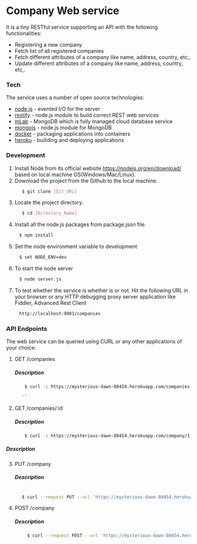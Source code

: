 # Company Web service

It is a tiny RESTful service supporting an API with the following functionalities: 

  - Registering a new company
  - Fetch list of all registered companies
  - Fetch different attributes of a company like name, address, country, etc,.
  - Update different attributes of a company like name, address, country, etc,.


### Tech

The service uses a number of open source technologies:

* [node.js] - evented I/O for the server
* [restify] - node.js module to build correct REST web services
* [mLab] - MongoDB which is fully managed cloud database service
* [mongojs] -  node.js module for MongoDB
* [docker] -  packaging applications into containers
* [heroku] - builiding and deploying applications

### Development

1. Install Node from its official website https://nodejs.org/en/download/ based on local machine OS(Windows/Mac/Linux).
2. Download the project from the Github to the local machine.
  ```sh
        $ git clone [Git_URL]
   ```
  3. Locate the project directory.
  ```sh
        $ cd [Directory_Name]
   ```
   4. Install all the node.js packages from package.json file.
   ```sh
        $ npm install
   ```
   5. Set the node environment variable to development
   ```sh
        $ set NODE_ENV=dev
   ```
   6. To start the node server
   ```sh
        $ node server.js
   ```
   7. To test whether the service is whether is or not. Hit the following URL in your browser or any  HTTP debugging proxy server application like Fiddler, Advanced Rest Client
   ```sh
        http://localhost:9001/companies
   ```
### API Endpoints
   The web service can be queried using CURL or any other applications of your choice.
 
1. GET /companies
    ##### Description
```sh
       $ curl -i https://mysterious-dawn-80454.herokuapp.com/companies

   ```
    
          ``
   
 2. GET /companies/:id
       ##### Description
 ```sh
        $ curl -i https://mysterious-dawn-80454.herokuapp.com/company/1

 ```
 
##### Description
 
 3.  PUT /company
       ##### Description
 ```sh
      
       $ curl --request PUT --url 'https://mysterious-dawn-80454.herokuapp.com/company' --header 'content-type: application/json' --data '{"company":{"company_id": 6,"name": "Dell","address": "Brigade Road","city": "Bengaluru","country": "India","email":"dell@123.com","phone_number":123467890,"directors":["Tilak Doddapeni","Rekha Warrier","Vidya Laxman","Tom Higgins"],"owners":["Sanjeev Kumar","Prajwal Halwai","Pooja Gee"]}}' --include

 ```
 
  4. POST /company
      ##### Description
 ```sh
         $ curl --request POST --url 'https://mysterious-dawn-80454.herokuapp.com/company' --header 'content-type: application/json' --data '{"company":{"company_id": 6,"name": "Dell","address": "Brigade Road","city": "Bengaluru","country": "India","email":"dell@123.com","phone_number":123467890,"directors":["Tilak Doddapeni","Rekha Warrier","Vidya Laxman","Tom Higgins"],"owners":["Sanjeev Kumar","Prajwal Halwai","Pooja Gee"]}}' --include

 ```


   [node.js]: <https://nodejs.org/en/>
   [restify]: <http://restify.com/>
   [mlab]:<https://mlab.com/>
   [mongojs]:<https://www.npmjs.com/package/mongojs>
   [docker]:<https://www.docker.com/>
   [heroku]:<https://www.heroku.com/>
   